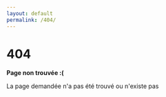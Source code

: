 ```yaml
---
layout: default
permalink: /404/
---
```


# 404

**Page non trouvée :(**

La page demandée n'a pas été trouvé ou n'existe pas
